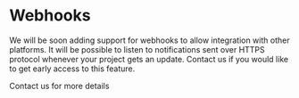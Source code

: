 # Webhooks

We will be soon adding support for webhooks to allow integration with other platforms. 
It will be possible to listen to notifications sent over HTTPS protocol whenever your 
project gets an update. Contact us if you would like to get early access to this 
feature.

Contact us for more details
